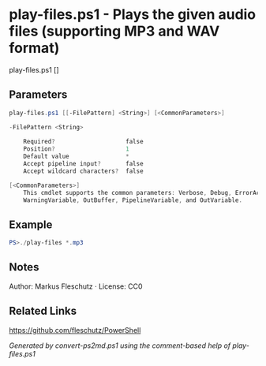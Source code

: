 # play-files.ps1 - Plays the given audio files (supporting MP3 and WAV format)

play-files.ps1 [<FilePattern>]

## Parameters
```powershell
play-files.ps1 [[-FilePattern] <String>] [<CommonParameters>]

-FilePattern <String>
    
    Required?                    false
    Position?                    1
    Default value                *
    Accept pipeline input?       false
    Accept wildcard characters?  false

[<CommonParameters>]
    This cmdlet supports the common parameters: Verbose, Debug, ErrorAction, ErrorVariable, WarningAction, 
    WarningVariable, OutBuffer, PipelineVariable, and OutVariable.
```

## Example
```powershell
PS>./play-files *.mp3
```


## Notes
Author: Markus Fleschutz · License: CC0

## Related Links
https://github.com/fleschutz/PowerShell

*Generated by convert-ps2md.ps1 using the comment-based help of play-files.ps1*
